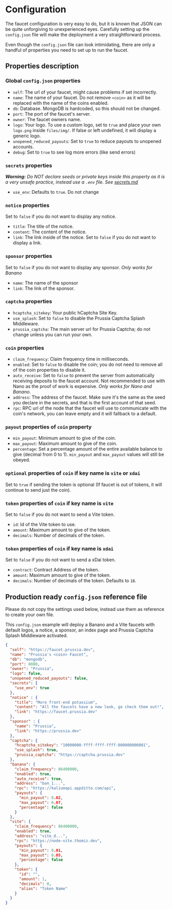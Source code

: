 # Configuration

The faucet configuration is very easy to do, but it is known that JSON can be quite unforgiving to unexperienced eyes. Carefully setting up the `config.json` file will make the deployment a very straightforward process.

Even though the `config.json` file can look intimidating, there are only a handful of properties you need to set up to run the faucet.

## Properties description

### Global `config.json` properties

- `self`: The url of your faucet, might cause problems if set incorrectly.
- `name`: The name of your faucet. Do not remove `<coin>` as it will be replaced with the name of the coins enabled.
- `db`: Database. MongoDB is hardcoded, so this should not be changed.
- `port`: The port of the faucet's server.
- `owner`: The faucet owners name.
- `logo`: Your logo. To use a custom logo, set to `true` and place your own `logo.png` inside `files/img/`. If false or left undefined, it will display a generic logo.
- `unopened_reduced_payouts`: Set to `true` to reduce payouts to unopened accounts.
- `debug`: Set to `true` to see log more errors (like send errors)

### `secrets` properties

***Warning:*** *Do NOT declare seeds or private keys inside this property as it is a very unsafe practice, instead use a `.env` file.* _See [secrets.md](secrets.md)_
- `use_env`: Defaults to `true`. Do not change

### `notice` properties

Set to `false` if you do not want to display any notice.
- `title`: The title of the notice.
- `content`: The content of the notice.
- `link`: The link inside of the notice. Set to `false` if you do not want to display a link.

### `sponsor` properties

Set to `false` if you do not want to display any sponsor. *Only works for Banano*

- `name`: The name of the sponsor 
- `link`: The link of the sponsor.

### `captcha` properties

- `hcaptcha_sitekey`: Your public hCaptcha Site Key.
- `use_splash`: Set to `false` to disable the Prussia Captcha Splash Middleware.
- `prussia_captcha`: The main server url for Prussia Captcha; do not change unless you can run your own.

### `coin` properties

- `claim_frequency`: Claim frequency time in milliseconds.
- `enabled`: Set to `false` to disable the coin; you do not need to remove all of the coin properties to disable it.
- `auto_receive`: Set to `false` to prevent the server from automatically receiving deposits to the faucet account. Not recommended to use with Nano as the proof of work is expensive. *Only works for Nano and Banano*.
- `address`: The address of the faucet. Make sure it's the same as the seed you declare in the secrets, and that is the first account of that seed.
- `rpc`: RPC url of the node that the faucet will use to communicate with the coin's network, you can leave empty and it will fallback to a default.

### `payout` properties of `coin` property

- `min_payout`: Minimum amount to give of the coin.
- `max_payout`: Maximum amount to give of the coin.
- `percentage`: Set a percentage amount of the entire available balance to give (decimal from 0 to 1). `min_payout` and `max_payout` values will still be obeyed.

### `optional` properties of `coin` if key name is `vite` or `xdai`

Set to `true` if sending the token is optional (If faucet is out of tokens, it will continue to send just the coin).

### `token` properties of `coin` if key name is `vite`

Set to `false` if you do not want to send a Vite token.
- `id`: Id of the Vite token to use.
- `amount`: Maximum amount to give of the token.
- `decimals`: Number of decimals of the token.

### `token` properties of `coin` if key name is `xdai`

Set to `false` if you do not want to send a xDai token.
- `contract`: Contract Address of the token.
- `amount`: Maximum amount to give of the token.
- `decimals`: Number of decimals of the token. Defaults to `18`.

## Production ready `config.json` reference file

Please do not copy the settings used below, instead use them as reference to create your own file.

This `config.json` example will deploy a Banano and a Vite faucets with default logos, a notice, a sponsor, an index page and Prussia Captcha Splash Middleware activated.

```json
{
  "self": "https://faucet.prussia.dev",
  "name": "Prussia's <coin> Faucet",
  "db": "mongodb",
  "port": 8080,
  "owner": "Prussia",
  "logo": false,
  "unopened_reduced_payouts": false,
  "secrets": {
    "use_env": true
  },
  "notice" : {
    "title": "More front-end potassium",
    "content": "All the faucets have a new look, go check them out!",
    "link": "https://faucet.prussia.dev"
  },
  "sponsor" : {
    "name": "Prussia",
    "link": "https://prussia.dev"
  },
  "captcha": {
    "hcaptcha_sitekey": "10000000-ffff-ffff-ffff-000000000001",
    "use_splash": true,
    "prussia_captcha": "https://captcha.prussia.dev"
  },
  "banano": {
    "claim_frequency": 86400000,
    "enabled": true,
    "auto_receive": true,
    "address": "ban_1...",
    "rpc": "https://kaliumapi.appditto.com/api",
    "payouts": {
      "min_payout": 0.02,
      "max_payout": 0.07,
      "percentage": false
    }
  },
  "vite": {
    "claim_frequency": 86400000,
    "enabled": true,
    "address": "vite_d...",
    "rpc": "https://node-vite.thomiz.dev",
    "payouts": {
      "min_payout": 0.01,
      "max_payout": 0.05,
      "percentage": false
    },
    "token": {
      "id": "",
      "amount": 1,
      "decimals": 0,
      "alias": "Token Name"
    }
  }
}
```